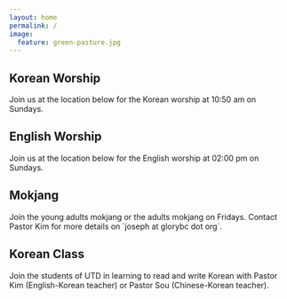 ```yaml
---
layout: home
permalink: /
image:
  feature: green-pasture.jpg
---
```


<div class="tiles">

  <div class="tile">
    <h2 class="post-title">Korean Worship</h2>
    <p class="post-excerpt">Join us at the location below for the Korean worship
at 10:50 am on Sundays.</p>
  </div><!-- /.tile -->

  <div class="tile">
    <h2 class="post-title">English Worship</h2>
    <p class="post-excerpt">Join us at the location below for the English worship
at 02:00 pm on Sundays.</p>
  </div><!-- /.tile -->

  <div class="tile">
    <h2 class="post-title">Mokjang</h2>
    <p class="post-excerpt">Join the young adults mokjang or the adults mokjang
on Fridays. Contact Pastor Kim for more details on `joseph at glorybc dot org`.</p>
  </div><!-- /.tile -->

  <div class="tile">
    <h2 class="post-title">Korean Class</h2>
    <p class="post-excerpt">Join the students of UTD in learning to read and
write Korean with Pastor Kim (English-Korean teacher) or Pastor Sou
(Chinese-Korean teacher).</p>
  </div><!-- /.tile -->

</div><!-- /.tiles -->
